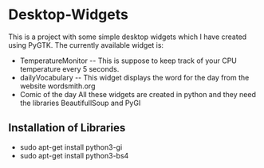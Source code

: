 # Desktop-Widgets
This is a project with some simple desktop widgets which I have created using PyGTK.
The currently available widget is:
* TemperatureMonitor -- This is suppose to keep track of your CPU temperature every 5 seconds.
* dailyVocabulary -- This widget displays the word for the day from the website wordsmith.org
* Comic of the day
All these widgets are created in python and they need the libraries
BeautifullSoup and PyGI
## Installation of Libraries

* sudo apt-get install python3-gi
* sudo apt-get install python3-bs4
